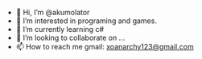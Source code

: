 - 👋 Hi, I’m @akumolator
- 👀 I’m interested in programing and games.
- 🌱 I’m currently learning c#
- 💞️ I’m looking to collaborate on ...
- 📫 How to reach me gmail: xoanarchy123@gmail.com


